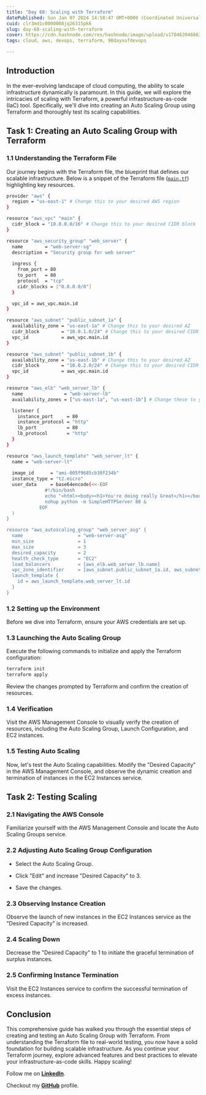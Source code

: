 ```yaml
---
title: "Day 68: Scaling with Terraform"
datePublished: Sun Jan 07 2024 14:58:47 GMT+0000 (Coordinated Universal Time)
cuid: clr3md1c0000008jq26315pk6
slug: day-68-scaling-with-terraform
cover: https://cdn.hashnode.com/res/hashnode/image/upload/v1704639468639/3436c74f-91a7-489a-a093-c450dec62fd5.png
tags: cloud, aws, devops, terraform, 90daysofdevops

---
```


## Introduction

In the ever-evolving landscape of cloud computing, the ability to scale infrastructure dynamically is paramount. In this guide, we will explore the intricacies of scaling with Terraform, a powerful infrastructure-as-code (IaC) tool. Specifically, we'll dive into creating an Auto Scaling Group using Terraform and thoroughly test its scaling capabilities.

## Task 1: Creating an Auto Scaling Group with Terraform

### 1.1 Understanding the Terraform File

Our journey begins with the Terraform file, the blueprint that defines our scalable infrastructure. Below is a snippet of the Terraform file ([`main.tf`](http://main.tf)) highlighting key resources.

```bash
provider "aws" {
  region = "us-east-1" # Change this to your desired AWS region
}

resource "aws_vpc" "main" {
  cidr_block = "10.0.0.0/16" # Change this to your desired CIDR block
}

resource "aws_security_group" "web_server" {
  name        = "web-server-sg"
  description = "Security group for web server"
  
  ingress {
    from_port = 80
    to_port   = 80
    protocol  = "tcp"
    cidr_blocks = ["0.0.0.0/0"]
  }

  vpc_id = aws_vpc.main.id
}

resource "aws_subnet" "public_subnet_1a" {
  availability_zone = "us-east-1a" # Change this to your desired AZ
  cidr_block        = "10.0.1.0/24" # Change this to your desired CIDR block
  vpc_id            = aws_vpc.main.id
}

resource "aws_subnet" "public_subnet_1b" {
  availability_zone = "us-east-1b" # Change this to your desired AZ
  cidr_block        = "10.0.2.0/24" # Change this to your desired CIDR block
  vpc_id            = aws_vpc.main.id
}

resource "aws_elb" "web_server_lb" {
  name               = "web-server-lb"
  availability_zones = ["us-east-1a", "us-east-1b"] # Change these to your desired AZs

  listener {
    instance_port     = 80
    instance_protocol = "http"
    lb_port           = 80
    lb_protocol       = "http"
  }
}

resource "aws_launch_template" "web_server_lt" {
  name = "web-server-lt"
  
  image_id      = "ami-005f9685cb30f234b"
  instance_type = "t2.micro"
  user_data     = base64encode(<<-EOF
              #!/bin/bash
              echo "<html><body><h1>You're doing really Great</h1></body></html>" > /var/www/html/index.html
              nohup python -m SimpleHTTPServer 80 &
            EOF
  )
}

resource "aws_autoscaling_group" "web_server_asg" {
  name                    = "web-server-asg"
  min_size                = 1
  max_size                = 3
  desired_capacity        = 2
  health_check_type       = "EC2"
  load_balancers          = [aws_elb.web_server_lb.name]
  vpc_zone_identifier     = [aws_subnet.public_subnet_1a.id, aws_subnet.public_subnet_1b.id]
  launch_template {
    id = aws_launch_template.web_server_lt.id
  }
}
```

### 1.2 Setting up the Environment

Before we dive into Terraform, ensure your AWS credentials are set up.

### 1.3 Launching the Auto Scaling Group

Execute the following commands to initialize and apply the Terraform configuration:

```bash
terraform init
terraform apply
```

Review the changes prompted by Terraform and confirm the creation of resources.

### 1.4 Verification

Visit the AWS Management Console to visually verify the creation of resources, including the Auto Scaling Group, Launch Configuration, and EC2 instances.

### 1.5 Testing Auto Scaling

Now, let's test the Auto Scaling capabilities. Modify the "Desired Capacity" in the AWS Management Console, and observe the dynamic creation and termination of instances in the EC2 Instances service.

## Task 2: Testing Scaling

### 2.1 Navigating the AWS Console

Familiarize yourself with the AWS Management Console and locate the Auto Scaling Groups service.

### 2.2 Adjusting Auto Scaling Group Configuration

* Select the Auto Scaling Group.
    
* Click "Edit" and increase "Desired Capacity" to 3.
    
* Save the changes.
    

### 2.3 Observing Instance Creation

Observe the launch of new instances in the EC2 Instances service as the "Desired Capacity" is increased.

### 2.4 Scaling Down

Decrease the "Desired Capacity" to 1 to initiate the graceful termination of surplus instances.

### 2.5 Confirming Instance Termination

Visit the EC2 Instances service to confirm the successful termination of excess instances.

## Conclusion

This comprehensive guide has walked you through the essential steps of creating and testing an Auto Scaling Group with Terraform. From understanding the Terraform file to real-world testing, you now have a solid foundation for building scalable infrastructure. As you continue your Terraform journey, explore advanced features and best practices to elevate your infrastructure-as-code skills. Happy scaling!

Follow me on [**LinkedIn**](https://www.linkedin.com/in/arjunmenon-devops/).

Checkout my [**GitHub**](https://github.com/ArjunMnn) profile.